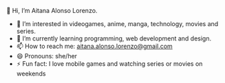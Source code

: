 👋 Hi, I’m Aitana Alonso Lorenzo.
- 👀 I’m interested in videogames, anime, manga, technology, movies and series.
- 🌱 I’m currently learning programming, web development and design.
- 📫 How to reach me: aitana.alonso.lorenzo@gmail.com
- 😄 Pronouns: she/her
- ⚡ Fun fact: I love mobile games and watching series or movies on weekends

<!---
AitanaAlonso01/AitanaAlonso01 is a ✨ special ✨ repository because its `README.md` (this file) appears on your GitHub profile.
You can click the Preview link to take a look at your changes.
--->
